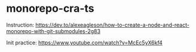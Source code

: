 # monorepo-cra-ts
Instruction:
https://dev.to/alexeagleson/how-to-create-a-node-and-react-monorepo-with-git-submodules-2g83

Init practice: 
https://www.youtube.com/watch?v=McEc5yX6kf4